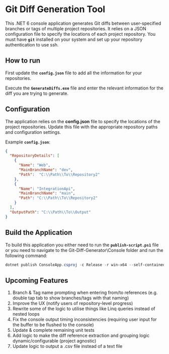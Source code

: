# Git Diff Generation Tool

This .NET 6 console application generates Git diffs between user-specified branches or tags of multiple project repositories. It relies on a JSON configuration file to specify the locations of each project repository. You must have **`git`** installed on your system and set up your repository authentication to use ssh.

## How to run

First update the **`config.json`** file to add all the information for your repositories.

Execute the **`GenerateDiffs.exe`** file and enter the relevant information for the diff you are trying to generate. 

## Configuration

The application relies on the **config.json** file to specify the locations of the project repositories. Update this file with the appropriate repository paths and configuration settings.

Example **`config.json`**:

```json
{
  "RepositoryDetails": [
    {
      "Name": "Web",
      "MainBranchName": "dev",
      "Path":  "C:\\Path\\To\\Repository2"
    },
    {
      "Name": "IntegrationApi",
      "MainBranchName": "main",
      "Path": "C:\\Path\\To\\Repository2"
    }
  ],
  "OutputPath": "C:\\Path\\To\\Output"
}
```

## Build the Application

To build this application you either need to run the **`publish-script.ps1`** file or you need to navigate to the Git-Diff-Generator\Console folder and run the following command:

```powershell
dotnet publish ConsoleApp.csproj -c Release -r win-x64 --self-contained true -p:PublishSingleFile=true --output "C:\Users\MLewis\Desktop\files"
```

## Upcoming Features
1. Branch & Tag name prompting when entering from/to references (e.g. double tap tab to show branches/tags with that naming)
2. Improve the UX (notify users of repository-level progress)
3. Rewrite some of the logic to utilise things like Linq queries instead of nested loops
4. Fix the console output timing inconsistencies (requiring user input for the buffer to be flushed to the console)
5. Update & complete remaining unit tests
6. Add logic to make the diff reference extraction and grouping logic dynamic/configurable (project agnostic)
7. Update logic to output a .csv file instead of a text file
